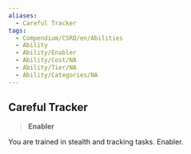 ```yaml
---
aliases:
  - Careful Tracker
tags:
  - Compendium/CSRD/en/Abilities
  - Ability
  - Ability/Enabler
  - Ability/Cost/NA
  - Ability/Tier/NA
  - Ability/Categories/NA
---
```

  
    
## Careful Tracker    
>**Enabler**  
    
You are trained in stealth and tracking tasks. Enabler.